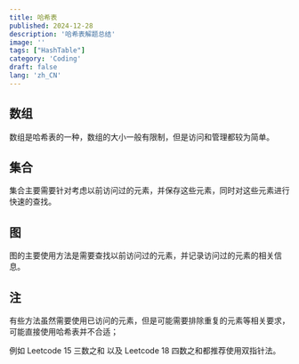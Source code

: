 ```yaml
---
title: 哈希表
published: 2024-12-28
description: '哈希表解题总结'
image: ''
tags: ["HashTable"]
category: 'Coding'
draft: false
lang: 'zh_CN'
---
```


## 数组

数组是哈希表的一种，数组的大小一般有限制，但是访问和管理都较为简单。

## 集合

集合主要需要针对考虑以前访问过的元素，并保存这些元素，同时对这些元素进行快速的查找。

## 图

图的主要使用方法是需要查找以前访问过的元素，并记录访问过的元素的相关信息。

## 注

有些方法虽然需要使用已访问的元素，但是可能需要排除重复的元素等相关要求，可能直接使用哈希表并不合适；

例如 Leetcode 15 三数之和 以及 Leetcode 18 四数之和都推荐使用双指针法。
